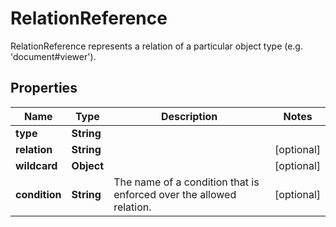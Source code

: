 

# RelationReference

RelationReference represents a relation of a particular object type (e.g. 'document#viewer').

## Properties

| Name | Type | Description | Notes |
|------------ | ------------- | ------------- | -------------|
|**type** | **String** |  |  |
|**relation** | **String** |  |  [optional] |
|**wildcard** | **Object** |  |  [optional] |
|**condition** | **String** | The name of a condition that is enforced over the allowed relation. |  [optional] |



